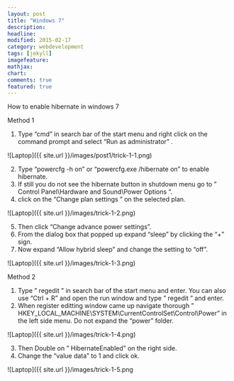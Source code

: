 ```yaml
---
layout: post
title: "Windows 7"
description: 
headline: 
modified: 2015-02-17
category: webdevelopment
tags: [jekyll]
imagefeature: 
mathjax: 
chart: 
comments: true
featured: true
---
```


How to enable hibernate in windows 7


Method 1

1. Type “cmd” in search bar of the start menu and right click on the command prompt and select “Run as administrator” .

![Laptop]({{ site.url }}/images/post1/trick-1-1.png)

2. Type “powercfg -h on” or “powercfg.exe /hibernate on” to enable hibernate.
3. If still you do not see the hibernate button in shutdown menu go to ” Control Panel\Hardware and Sound\Power Options “.
4. click on the “Change plan settings ” on the selected plan.

![Laptop]({{ site.url }}/images/trick-1-2.png)

5. Then click “Change advance power settings”.
6. From the dialog box that popped up expand “sleep” by clicking the “+” sign.
7. Now expand “Allow hybrid sleep” and change the setting to “off”.

![Laptop]({{ site.url }}/images/trick-1-3.png)


Method 2

1. Type ” regedit ” in search bar of the start menu and enter. You can also use “Ctrl + R” and open the run window and type ” regedit ” and enter.
2. When register editting window came up navigate thorough
” HKEY_LOCAL_MACHINE\SYSTEM\CurrentControlSet\Control\Power” in the left side menu. Do not expand the “power” folder.

 ![Laptop]({{ site.url }}/images/trick-1-4.png)


3. Then Double on ” HibernateEnabled” on the right side.
4. Change the “value data” to 1 and click ok.


![Laptop]({{ site.url }}/images/trick-1-5.png